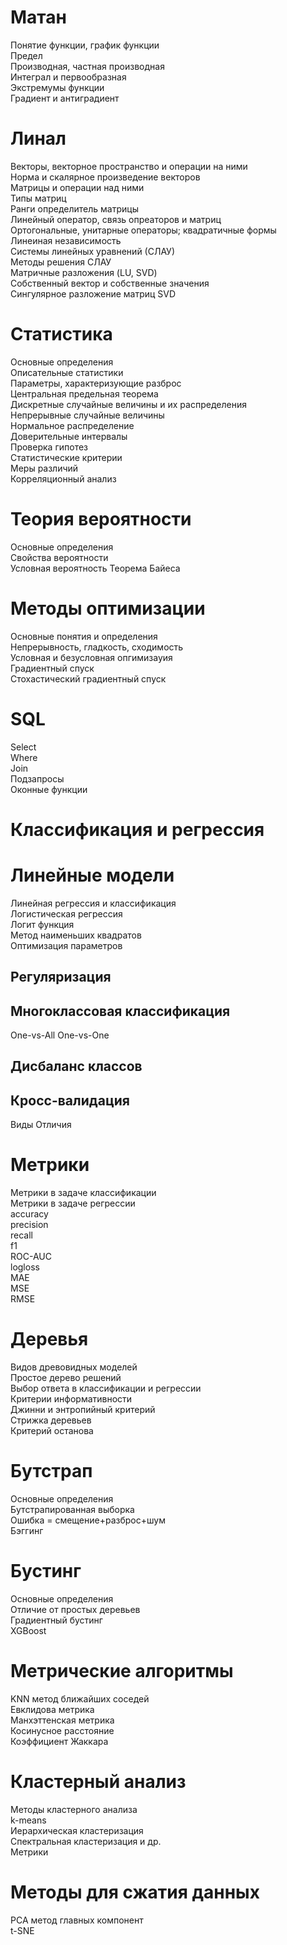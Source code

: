 # Матан 

Понятие функции, график функции  
Предел  
Производная, частная производная  
Интеграл и первообразная  
Экстремумы функции  
Градиент и антиградиент  

# Линал 

Векторы, векторное пространство и операции на ними  
Норма и скалярное произведение векторов  
Матрицы и операции над ними  
Типы матриц  
Ранги определитель матрицы  
Линейный оператор, связь опреаторов и матриц  
Ортогональные, унитарные операторы; квадратичные формы  
Линеиная независимость  
Системы линейных уравнений (СЛАУ)  
Методы решения СЛАУ  
Матричные разложения (LU, SVD)  
Собственный вектор и cобственные значения  
Сингулярное разложение матриц SVD  

# Статистика 

Основные определения  
Описательные статистики  
Параметры, характеризующие разброс  
Центральная предельная теорема  
Дискретные случайные величины и их распределения  
Непрерывные случайные величины  
Нормальное распределение  
Доверительные интервалы  
Проверка гипотез  
Статистические критерии  
Меры различий  
Корреляционный анализ  

# Теория вероятности 

Основные определения  
Свойства вероятности  
Условная вероятность
Теорема Байеса  

# Методы оптимизации 

Основные понятия и определения  
Непрерывность, гладкость, сходимость  
Условная и безусловная опгимизауия  
Градиентный спуск  
Стохастический градиентный спуск  

# SQL 

Select  
Where  
Join  
Подзапросы  
Оконные функции  

# Классификация и регрессия

# Линейные модели 
Линейная регрессия и классификация  
Логистическая регрессия  
Логит функция  
Метод наименьших квадратов  
Оптимизация параметров  

## Регуляризация 
## Многоклассовая классификация 
One-vs-All One-vs-One  
## Дисбаланс классов 
## Кросс-валидация 
Виды Отличия  

# Метрики 

Метрики в задаче классификации  
Метрики в задаче регрессии  
ассuracy  
precision  
recall  
f1  
ROC-AUC  
logloss  
MAE  
MSE  
RMSE  

# Деревья 

Видов древовидных моделей  
Простое дерево решений  
Выбор ответа в классификации и регрессии  
Критерии информативности  
Джинни и энтропийный критерий  
Стрижка деревьев  
Критерий останова  

# Бутстрап 

Основные определения  
Бутстрапированная выборка  
Ошибка = смещение+разброс+шум  
Бэггинг  

# Бустинг 

Основные определения  
Отличие от простых деревьев  
Градиентный бустинг  
XGBoost  

# Метрические алгоритмы 

KNN метод ближайших соседей  
Евклидова метрика  
Манхэттенская метрика  
Косинусное расстояние  
Коэффициент Жаккара  

# Кластерный анализ 

Методы кластерного анализа  
k-means  
Иерархическая кластеризация  
Спектральная кластеризация и др.  
Метрики  

# Методы для сжатия данных 

РСА метод главных компонент  
t-SNE  


